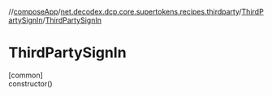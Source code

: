//[composeApp](../../../index.md)/[net.decodex.dcp.core.supertokens.recipes.thirdparty](../index.md)/[ThirdPartySignIn](index.md)/[ThirdPartySignIn](-third-party-sign-in.md)

# ThirdPartySignIn

[common]\
constructor()
